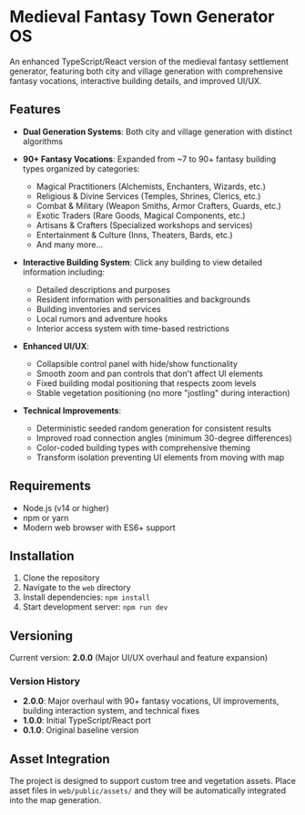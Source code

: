 # Medieval Fantasy Town Generator OS

An enhanced TypeScript/React version of the medieval fantasy settlement generator, featuring both city and village generation with comprehensive fantasy vocations, interactive building details, and improved UI/UX.

## Features

- **Dual Generation Systems**: Both city and village generation with distinct algorithms
- **90+ Fantasy Vocations**: Expanded from ~7 to 90+ fantasy building types organized by categories:
  - Magical Practitioners (Alchemists, Enchanters, Wizards, etc.)
  - Religious & Divine Services (Temples, Shrines, Clerics, etc.)
  - Combat & Military (Weapon Smiths, Armor Crafters, Guards, etc.)
  - Exotic Traders (Rare Goods, Magical Components, etc.)
  - Artisans & Crafters (Specialized workshops and services)
  - Entertainment & Culture (Inns, Theaters, Bards, etc.)
  - And many more...

- **Interactive Building System**: Click any building to view detailed information including:
  - Detailed descriptions and purposes
  - Resident information with personalities and backgrounds
  - Building inventories and services
  - Local rumors and adventure hooks
  - Interior access system with time-based restrictions

- **Enhanced UI/UX**:
  - Collapsible control panel with hide/show functionality
  - Smooth zoom and pan controls that don't affect UI elements
  - Fixed building modal positioning that respects zoom levels
  - Stable vegetation positioning (no more "jostling" during interaction)

- **Technical Improvements**:
  - Deterministic seeded random generation for consistent results
  - Improved road connection angles (minimum 30-degree differences)
  - Color-coded building types with comprehensive theming
  - Transform isolation preventing UI elements from moving with map

## Requirements

- Node.js (v14 or higher)
- npm or yarn
- Modern web browser with ES6+ support

## Installation

1. Clone the repository
2. Navigate to the `web` directory
3. Install dependencies: `npm install`
4. Start development server: `npm run dev`

## Versioning

Current version: **2.0.0** (Major UI/UX overhaul and feature expansion)

### Version History
- **2.0.0**: Major overhaul with 90+ fantasy vocations, UI improvements, building interaction system, and technical fixes
- **1.0.0**: Initial TypeScript/React port
- **0.1.0**: Original baseline version

## Asset Integration

The project is designed to support custom tree and vegetation assets. Place asset files in `web/public/assets/` and they will be automatically integrated into the map generation.
